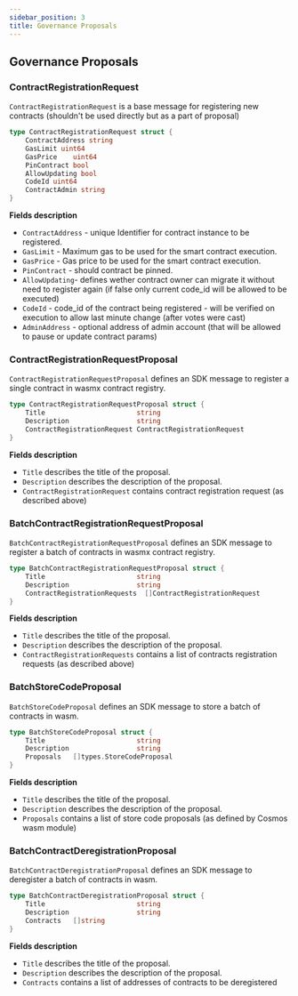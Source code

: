 ```yaml
---
sidebar_position: 3
title: Governance Proposals
---
```


## Governance Proposals

### ContractRegistrationRequest

`ContractRegistrationRequest` is a base message for registering new contracts (shouldn't be used directly but as a part of proposal)

```go
type ContractRegistrationRequest struct {
	ContractAddress string 
	GasLimit uint64 
	GasPrice    uint64 
	PinContract bool   
	AllowUpdating bool
	CodeId uint64
    ContractAdmin string 
}
```

**Fields description**

- `ContractAddress` - unique Identifier for contract instance to be registered.
- `GasLimit` -  Maximum gas to be used for the smart contract execution.
- `GasPrice` - Gas price to be used for the smart contract execution.
- `PinContract` - should contract be pinned.
- `AllowUpdating`-  defines wether contract owner can migrate it without need to register again (if false only current code_id will be allowed to be executed)
- `CodeId` -  code_id of the contract being registered - will be verified on execution to allow last minute change (after votes were cast)
- `AdminAddress` - optional address of admin account (that  will be allowed to pause or update contract params)


### ContractRegistrationRequestProposal

`ContractRegistrationRequestProposal` defines an SDK message to register a single contract in wasmx contract registry.

```go
type ContractRegistrationRequestProposal struct {
    Title                       string                      
    Description                 string                      
    ContractRegistrationRequest ContractRegistrationRequest 
}
```

**Fields description**

- `Title` describes the title of the proposal.
- `Description` describes the description of the proposal.
- `ContractRegistrationRequest` contains contract registration request (as described above)




### BatchContractRegistrationRequestProposal

`BatchContractRegistrationRequestProposal` defines an SDK message to register a batch of contracts in wasmx contract registry.

```go
type BatchContractRegistrationRequestProposal struct {
    Title                       string                      
    Description                 string
	ContractRegistrationRequests  []ContractRegistrationRequest 
}
```

**Fields description**

- `Title` describes the title of the proposal.
- `Description` describes the description of the proposal.
- `ContractRegistrationRequests` contains a list of contracts registration requests (as described above)


### BatchStoreCodeProposal

`BatchStoreCodeProposal` defines an SDK message to store a batch of contracts in wasm.

```go
type BatchStoreCodeProposal struct {
    Title                       string                      
    Description                 string
	Proposals   []types.StoreCodeProposal
}
```

**Fields description**

- `Title` describes the title of the proposal.
- `Description` describes the description of the proposal.
- `Proposals` contains a list of store code proposals (as defined by Cosmos wasm module)


### BatchContractDeregistrationProposal

`BatchContractDeregistrationProposal` defines an SDK message to deregister a batch of contracts in wasm.

```go
type BatchContractDeregistrationProposal struct {
    Title                       string                      
    Description                 string
	Contracts   []string 
}
```

**Fields description**

- `Title` describes the title of the proposal.
- `Description` describes the description of the proposal.
- `Contracts` contains a list of  addresses of contracts to be deregistered




